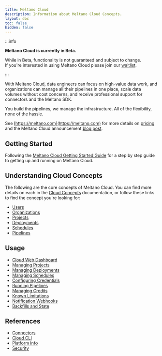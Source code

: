 ```yaml
---
title: Meltano Cloud
description: Information about Meltano Cloud Concepts.
layout: doc
toc: false
hidden: false
---
```


:::info

<p><strong>Meltano Cloud is currently in Beta.</strong></p>
<p>While in Beta, functionality is not guaranteed and subject to change. <br /> If you're interested in using Meltano Cloud please join our <a href="https://meltano.com/cloud/">waitlist</a>.</p>

:::

With Meltano Cloud, data engineers can focus on high-value data work, and organizations can manage all their pipelines in one place, scale data volumes without cost concerns, and receive professional support for connectors and the Meltano SDK.

You build the pipelines, we manage the infrastructure. All of the flexibility, none of the hassle.

See [https://meltano.com](https://meltano.com) for more details on [pricing](https://meltano.com/pricing/) and the Meltano Cloud announcement [blog post](https://meltano.com/blog/introducing-meltano-cloud-you-build-the-pipelines-we-manage-the-infrastructure/).

## Getting Started

Following the [Meltano Cloud Getting Started Guide](/cloud/getting_started) for a step by step guide to getting up and running on Meltano Cloud.

## Understanding Cloud Concepts

The following are the core concepts of Meltano Cloud.
You can find more details on each in the [Cloud Concepts](/cloud/concepts) documentation, or follow these links to find the concept you're looking for:

- [Users](/cloud/concepts#meltano-cloud-users)
- [Organizations](/cloud/concepts#meltano-cloud-organizations)
- [Projects](/cloud/concepts#meltano-cloud-projects)
- [Deployments](/cloud/concepts#meltano-cloud-deployments)
- [Schedules](/cloud/concepts#meltano-cloud-schedules)
- [Pipelines](/cloud/concepts#meltano-cloud-pipelines)

## Usage

- [Cloud Web Dashboard](/cloud/usage#cloud-web-dashboard)
- [Managing Projects](/cloud/cloud-cli#project)
- [Managing Deployments](/cloud/cloud-cli#deployment)
- [Managing Schedules](/cloud/cloud-cli#schedule)
- [Configuring Credentials](/cloud/cloud-cli#config)
- [Running Pipelines](/cloud/cloud-cli#run)
- [Managing Credits](/cloud/usage#managing-credits)
- [Known Limitations](/cloud/known_issues)
- [Notification Webhooks](/cloud/platform#job-or-schedule-run-notifications-via-webhook)
- [Backfills and State](/cloud/usage#backfills-and-state)

## References

- [Connectors](/cloud/connectors)
- [Cloud CLI](/cloud/cloud-cli)
- [Platform Info](/cloud/platform)
- [Security](/cloud/security)
